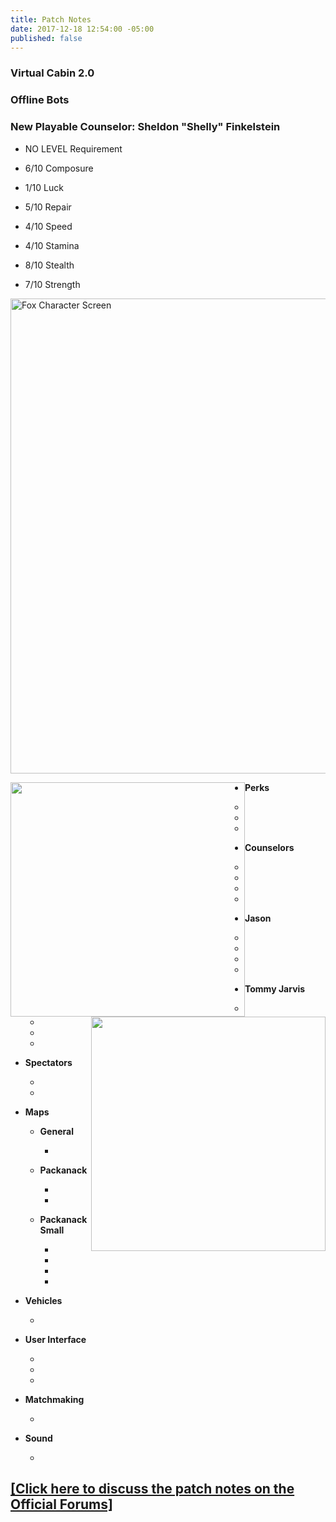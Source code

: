 ```yaml
---
title: Patch Notes
date: 2017-12-18 12:54:00 -05:00
published: false
---
```


### Virtual Cabin 2.0


### Offline Bots


### New Playable Counselor: **Sheldon "Shelly" Finkelstein**

* NO LEVEL Requirement

* 6/10 Composure

* 1/10 Luck

* 5/10 Repair

* 4/10 Speed

* 4/10 Stamina

* 8/10 Stealth

* 7/10 Strength

<p><a title="Sheldon Stats" href="/uploads/SheldonStats720.jpg"><img style="display: block; margin-left: auto; margin-right: auto;" src="/uploads/SheldonStats720.jpg" alt="Fox Character Screen" width="760" /></a></p>
<p><a title="Sheldon Action" href="/uploads/SheldonAction.jpg"><img style="float: left;" src="/uploads/SheldonAction.jpg" width="375" /></a><a title="Fox 2" href="/uploads/SheldonFleeing.jpg"><img style="float: right;" src="/uploads/SheldonFleeing.jpg" width="375" /></a></p>

* **Perks**

  * 

  * 

  * 


* **Counselors**

  * 

  * 

  * 

  * 


* **Jason**

  * 

  * 

  * 

  * 

* **Tommy Jarvis**

  * 

  * 

  * 

  * 

* **Spectators**

  * 

  * 

* **Maps**

  * **General**

    * 

  * **Packanack**

    * 

    * 

  * **Packanack Small**

    * 

    * 

    * 

    * 

* **Vehicles**

  * 

* **User Interface**

  * 

  * 

  * 

* **Matchmaking**

  * 

* **Sound**

  * 


## [[Click here to discuss the patch notes on the Official Forums]](Link)